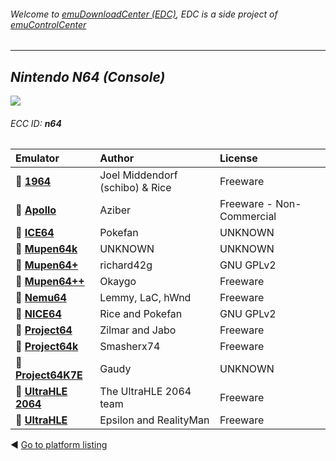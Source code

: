 ###### Welcome to [emuDownloadCenter (EDC)](https://github.com/PhoenixInteractiveNL/emuDownloadCenter/wiki/), EDC is a side project of [emuControlCenter](https://github.com/PhoenixInteractiveNL/emuControlCenter/wiki/)
***
## _Nintendo N64 (Console)_
![](https://raw.githubusercontent.com/wiki/PhoenixInteractiveNL/emuDownloadCenter/images_platform/ecc_n64_teaser.png)
###### ECC ID: **n64**

| Emulator   | Author      | License     |
|:-----------|:------------|:------------|
| :file_folder: [**1964**](https://github.com/PhoenixInteractiveNL/emuDownloadCenter/wiki/Emulator-1964#menu) | Joel Middendorf (schibo) & Rice | Freeware |
| :file_folder: [**Apollo**](https://github.com/PhoenixInteractiveNL/emuDownloadCenter/wiki/Emulator-apollo#menu) | Aziber | Freeware - Non-Commercial |
| :file_folder: [**ICE64**](https://github.com/PhoenixInteractiveNL/emuDownloadCenter/wiki/Emulator-ice64#menu) | Pokefan | UNKNOWN |
| :file_folder: [**Mupen64k**](https://github.com/PhoenixInteractiveNL/emuDownloadCenter/wiki/Emulator-mupen64k#menu) | UNKNOWN | UNKNOWN |
| :file_folder: [**Mupen64+**](https://github.com/PhoenixInteractiveNL/emuDownloadCenter/wiki/Emulator-mupen64plus#menu) | richard42g | GNU GPLv2 |
| :file_folder: [**Mupen64++**](https://github.com/PhoenixInteractiveNL/emuDownloadCenter/wiki/Emulator-mupen64plusplus#menu) | Okaygo | Freeware |
| :file_folder: [**Nemu64**](https://github.com/PhoenixInteractiveNL/emuDownloadCenter/wiki/Emulator-nemu64#menu) | Lemmy, LaC, hWnd | Freeware |
| :file_folder: [**NICE64**](https://github.com/PhoenixInteractiveNL/emuDownloadCenter/wiki/Emulator-nice64#menu) | Rice and Pokefan | GNU GPLv2 |
| :file_folder: [**Project64**](https://github.com/PhoenixInteractiveNL/emuDownloadCenter/wiki/Emulator-project64#menu) | Zilmar and Jabo | Freeware |
| :file_folder: [**Project64k**](https://github.com/PhoenixInteractiveNL/emuDownloadCenter/wiki/Emulator-project64k#menu) | Smasherx74 | Freeware |
| :file_folder: [**Project64K7E**](https://github.com/PhoenixInteractiveNL/emuDownloadCenter/wiki/Emulator-project64k7e#menu) | Gaudy | UNKNOWN |
| :file_folder: [**UltraHLE 2064**](https://github.com/PhoenixInteractiveNL/emuDownloadCenter/wiki/Emulator-ultrahle2064#menu) | The UltraHLE 2064 team | Freeware |
| :file_folder: [**UltraHLE**](https://github.com/PhoenixInteractiveNL/emuDownloadCenter/wiki/Emulator-ultrahle#menu) | Epsilon and RealityMan | Freeware |

:arrow_backward: [Go to platform listing](https://github.com/PhoenixInteractiveNL/emuDownloadCenter/wiki/EDC-Platform-List)

